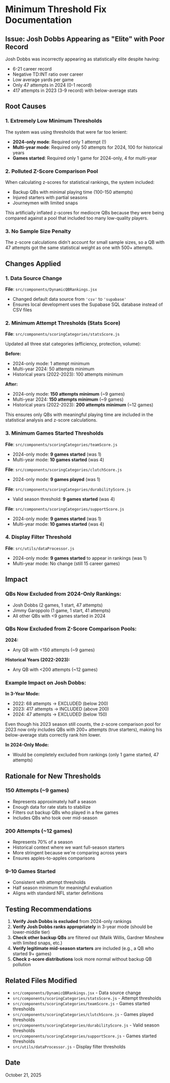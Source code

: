 # Minimum Threshold Fix Documentation

## Issue: Josh Dobbs Appearing as "Elite" with Poor Record

Josh Dobbs was incorrectly appearing as statistically elite despite having:
- 6-21 career record
- Negative TD:INT ratio over career
- Low average yards per game
- Only 47 attempts in 2024 (0-1 record)
- 417 attempts in 2023 (3-9 record) with below-average stats

## Root Causes

### 1. **Extremely Low Minimum Thresholds**
The system was using thresholds that were far too lenient:
- **2024-only mode**: Required only 1 attempt (!)
- **Multi-year mode**: Required only 50 attempts for 2024, 100 for historical years
- **Games started**: Required only 1 game for 2024-only, 4 for multi-year

### 2. **Polluted Z-Score Comparison Pool**
When calculating z-scores for statistical rankings, the system included:
- Backup QBs with minimal playing time (100-150 attempts)
- Injured starters with partial seasons
- Journeymen with limited snaps

This artificially inflated z-scores for mediocre QBs because they were being compared against a pool that included too many low-quality players.

### 3. **No Sample Size Penalty**
The z-score calculations didn't account for small sample sizes, so a QB with 47 attempts got the same statistical weight as one with 500+ attempts.

## Changes Applied

### 1. Data Source Change
**File**: `src/components/DynamicQBRankings.jsx`
- Changed default data source from `'csv'` to `'supabase'`
- Ensures local development uses the Supabase SQL database instead of CSV files

### 2. Minimum Attempt Thresholds (Stats Score)
**File**: `src/components/scoringCategories/statsScore.js`

Updated all three stat categories (efficiency, protection, volume):

**Before:**
- 2024-only mode: 1 attempt minimum
- Multi-year 2024: 50 attempts minimum
- Historical years (2022-2023): 100 attempts minimum

**After:**
- 2024-only mode: **150 attempts minimum** (~9 games)
- Multi-year 2024: **150 attempts minimum** (~9 games)
- Historical years (2022-2023): **200 attempts minimum** (~12 games)

This ensures only QBs with meaningful playing time are included in the statistical analysis and z-score calculations.

### 3. Minimum Games Started Thresholds

**File**: `src/components/scoringCategories/teamScore.js`
- 2024-only mode: **9 games started** (was 1)
- Multi-year mode: **10 games started** (was 4)

**File**: `src/components/scoringCategories/clutchScore.js`
- 2024-only mode: **9 games played** (was 1)

**File**: `src/components/scoringCategories/durabilityScore.js`
- Valid season threshold: **9 games started** (was 4)

**File**: `src/components/scoringCategories/supportScore.js`
- 2024-only mode: **9 games started** (was 1)
- Multi-year mode: **10 games started** (was 4)

### 4. Display Filter Threshold
**File**: `src/utils/dataProcessor.js`
- 2024-only mode: **9 games started** to appear in rankings (was 1)
- Multi-year mode: No change (still 15 career games)

## Impact

### QBs Now Excluded from 2024-Only Rankings:
- Josh Dobbs (2 games, 1 start, 47 attempts)
- Jimmy Garoppolo (1 game, 1 start, 41 attempts)
- All other QBs with <9 games started in 2024

### QBs Now Excluded from Z-Score Comparison Pools:
**2024:**
- Any QB with <150 attempts (~9 games)

**Historical Years (2022-2023):**
- Any QB with <200 attempts (~12 games)

### Example Impact on Josh Dobbs:
**In 3-Year Mode:**
- 2022: 68 attempts → EXCLUDED (below 200)
- 2023: 417 attempts → INCLUDED (above 200)
- 2024: 47 attempts → EXCLUDED (below 150)

Even though his 2023 season still counts, the z-score comparison pool for 2023 now only includes QBs with 200+ attempts (true starters), making his below-average stats correctly rank him lower.

**In 2024-Only Mode:**
- Would be completely excluded from rankings (only 1 game started, 47 attempts)

## Rationale for New Thresholds

### 150 Attempts (~9 games)
- Represents approximately half a season
- Enough data for rate stats to stabilize
- Filters out backup QBs who played in a few games
- Includes QBs who took over mid-season

### 200 Attempts (~12 games)
- Represents 70% of a season
- Historical context where we want full-season starters
- More stringent because we're comparing across years
- Ensures apples-to-apples comparisons

### 9-10 Games Started
- Consistent with attempt thresholds
- Half season minimum for meaningful evaluation
- Aligns with standard NFL starter definitions

## Testing Recommendations

1. **Verify Josh Dobbs is excluded** from 2024-only rankings
2. **Verify Josh Dobbs ranks appropriately** in 3-year mode (should be lower-middle tier)
3. **Check other backup QBs** are filtered out (Malik Willis, Gardner Minshew with limited snaps, etc.)
4. **Verify legitimate mid-season starters** are included (e.g., a QB who started 9+ games)
5. **Check z-score distributions** look more normal without backup QB pollution

## Related Files Modified

- `src/components/DynamicQBRankings.jsx` - Data source change
- `src/components/scoringCategories/statsScore.js` - Attempt thresholds
- `src/components/scoringCategories/teamScore.js` - Games started thresholds
- `src/components/scoringCategories/clutchScore.js` - Games played thresholds
- `src/components/scoringCategories/durabilityScore.js` - Valid season thresholds
- `src/components/scoringCategories/supportScore.js` - Games started thresholds
- `src/utils/dataProcessor.js` - Display filter thresholds

## Date
October 21, 2025

